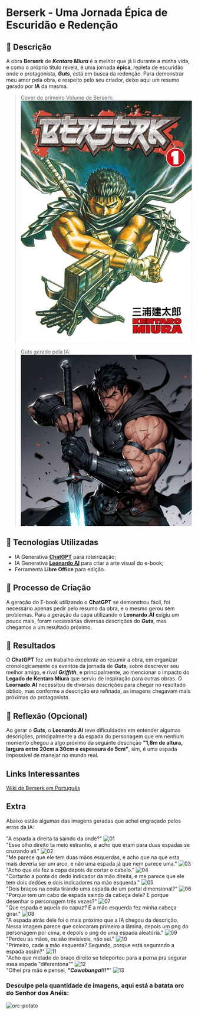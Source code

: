 # Berserk - Uma Jornada Épica de Escuridão e Redenção

## 📒 Descrição
A obra **Berserk** de ***Kentaro Miura*** é a melhor que já li durante a minha vida, e como o próprio título revela, é uma jornada **épica**, repleta de escuridão onde o protagonista, ***Guts***, está em busca da redenção. Para demonstrar meu amor pela obra, e respeito pelo seu criador, deixo aqui um resumo gerado por **IA** da mesma.

> Cover do primeiro Volume de Berserk:
![berserk-vol-1-cover](https://github.com/sergiotavuencas/lab-natty-or-not/blob/main/berserk-vol-1-cover.jpg)

> Guts gerado pela IA:
![guts-ai-generated](https://github.com/sergiotavuencas/lab-natty-or-not/blob/main/guts-ai-generated.jpg)

## 🤖 Tecnologias Utilizadas
- IA Generativa **[ChatGPT](https://chat.openai.com)** para roteirização;
- IA Generativa **[Leonardo AI](https://leonardo.ai)** para criar a arte visual do e-book;
- Ferramenta **Libre Office** para edição.

## 🧐 Processo de Criação
A geração do E-book utilizando o **ChatGPT** se demonstrou fácil, foi necessário apenas pedir pelo resumo da obra, e o mesmo gerou sem problemas. Para a geração da capa utilizando o **Leonardo.AI** exigiu um pouco mais, foram necessárias diversas descrições do ***Guts***, mas chegamos a um resultado próximo.

## 🚀 Resultados
O **ChatGPT** fez um trabalho excelente ao resumir a obra, em organizar cronologicamente os eventos da jornada de ***Guts***, sobre descrever seu melhor amigo, e rival ***Griffith***, e principalmente, ao mencionar o impacto do **Legado de Kentaro Miura** que serviu de inspiração para outras obras. O **Leornado.AI** necessitou de diversas descrições para chegar no resultado obtido, mas conforme a descrição era refinada, as imagens chegavam mais próximas do protagonista.


## 💭 Reflexão (Opcional)
Ao gerar o ***Guts***, o **Leonardo.AI** teve dificuldades em entender algumas descrições, principalmente a da espada do personagem que em nenhum momento chegou a algo próximo da seguinte descrição **"1,8m de altura, largura entre 20cm a 30cm e espessura de 5cm"**, sim, é uma espada ímpossível de manejar no mundo real.

## Links Interessantes

[Wiki de Berserk em Português](https://berserk.fandom.com/pt-br/wiki/P%C3%A1gina_principal)


## Extra

Abaixo estão algumas das imagens geradas que achei engraçado pelos erros da IA:

"A espada a direita ta saindo da onde?"
![01](https://github.com/sergiotavuencas/lab-natty-or-not/blob/imagens-geradas/01.jpg)
<br>
"Esse olho direito ta meio estranho, e acho que eram para duas espadas se cruzando ali."
![02](https://github.com/sergiotavuencas/lab-natty-or-not/blob/imagens-geradas/02.jpg)
<br>
"Me parece que ele tem duas mãos esquerdas, e acho que na que esta mais deveria ser um arco, e não uma espada já que nem parece uma."
![03](https://github.com/sergiotavuencas/lab-natty-or-not/blob/imagens-geradas/03.jpg)
<br>
"Acho que ele fez a capa depois de cortar o cabelo."
![04](https://github.com/sergiotavuencas/lab-natty-or-not/blob/imagens-geradas/04.jpg)
<br>
"Cortarão a ponta do dedo indicador da mão direita, e me parece que ele tem dois dedões e dois indicadores na mão esquerda."
![05](https://github.com/sergiotavuencas/lab-natty-or-not/blob/imagens-geradas/05.jpg)
<br>
"Dois braços na costa tirando uma espada de um portal dimensional?"
![06](https://github.com/sergiotavuencas/lab-natty-or-not/blob/imagens-geradas/06.jpg)
<br>
"Porque tem um cabo de espada saindo da cabeça dele? E porque desenhar o personagem três vezes?"
![07](https://github.com/sergiotavuencas/lab-natty-or-not/blob/imagens-geradas/07.jpg)
<br>
"Que espada é aquela do capuz? E a mão esquerda fez minha cabeça girar."
![08](https://github.com/sergiotavuencas/lab-natty-or-not/blob/imagens-geradas/08.jpg)
<br>
"A espada atrás dele foi o mais próximo que a IA chegou da descrição. Nessa imagem parece que colocaram primeiro a lâmina, depois um png do personagem por cima, e depois o png de uma espada aleatória."
![09](https://github.com/sergiotavuencas/lab-natty-or-not/blob/imagens-geradas/09.jpg)
<br>
"Perdeu as mãos, ou são invisíveis, não sei."
![10](https://github.com/sergiotavuencas/lab-natty-or-not/blob/imagens-geradas/10.jpg)
<br>
"Primeiro, cade a mão esquerda? Segundo, porque está segurando a espada assim?"
![11](https://github.com/sergiotavuencas/lab-natty-or-not/blob/imagens-geradas/11.jpg)
<br>
"Acho que metade do braço direito se teleportou para a perna pra segurar essa espada "diferentona""
![12](https://github.com/sergiotavuencas/lab-natty-or-not/blob/imagens-geradas/12.jpg)
<br>
"Olhei pra mão e pensei, ***"Cowabunga!!!"***"
![13](https://github.com/sergiotavuencas/lab-natty-or-not/blob/imagens-geradas/13.jpg)
<br>

### Desculpe pela quantidade de imagens, aqui está a batata orc do Senhor dos Anéis:
![orc-potato](https://github.com/sergiotavuencas/lab-natty-or-not/blob/imagens-geradas/orc-potato.jpg)